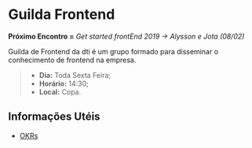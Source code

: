 # Guilda Frontend

**Próximo Encontro =** *Get started frontEnd 2019  -> Alysson e Jota (08/02)*

Guilda de Frontend da dti é um grupo formado para disseminar o conhecimento de frontend na empresa.

>* **Dia:** Toda Sexta Feira;
>* **Horário:** 14:30;
>* **Local:** Copa.

## Informações Utéis

* [OKRs](https://github.com/dtidigitalcrafters/guilda-frontend/wiki/OKRs)
